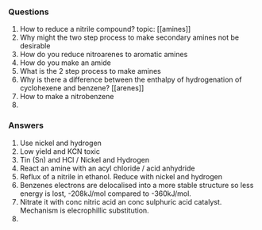 
### Questions

1. How to reduce a nitrile compound? topic: [[amines]]
2. Why might the two step process to make secondary amines not be desirable
3. How do you reduce nitroarenes to aromatic amines
4. How do you make an amide
5. What is the 2 step process to make amines
6. Why is there a difference between the enthalpy of hydrogenation of cyclohexene and benzene? [[arenes]]
7. How to make a nitrobenzene
8. 

### Answers

 1. Use nickel and hydrogen 
 2. Low yield and KCN toxic
 3. Tin (Sn) and HCl / Nickel and Hydrogen
 4. React an amine with an acyl chloride / acid anhydride
 5. Reflux of a nitrile in ethanol. Reduce with nickel and hydrogen
 6. Benzenes electrons are delocalised into a more stable structure so less energy is lost, -208kJ/mol compared to -360kJ/mol.
 7. Nitrate it with conc nitric acid an conc sulphuric acid catalyst. Mechanism is elecrophillic substitution.
 8. 